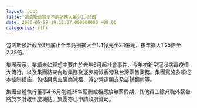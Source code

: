 ```yaml
---
layout: post
title: 包浩斯盈警全年虧損擴大最少1.25倍
date: 2020-05-29 19:12:37.000000000 +08:00
categories: rthk
---
```


包浩斯預計截至3月底止全年虧損擴大至1.4億元至2.1億元，按年擴大1.25倍至2.38倍。

集團表示，業績未如理想主要由於去年6月起社會事件、今年初新型冠狀病毒疫情大流行，以及集團結束內地業務及逐步縮減香港及台灣零售業務。集團實施多項成本控制措施，包括與業主磋商減租、減少營運開支及店舖翻新等。

集團全體執行董事4-6月削減25%薪酬或相應放無薪假期，其他員工除升職外薪金將於本財政年度凍結。集團亦已申請政府資助。
